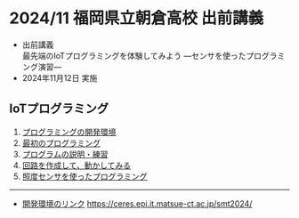 # 2024/11 福岡県立朝倉高校 出前講義

- 出前講義<br>
  最先端のIoTプログラミングを体験してみよう ―センサを使ったプログラミング演習―
- 2024年11月12日 実施

## IoTプログラミング

1. [プログラミングの開発環境](./setup.md) 
1. [最初のプログラミング](./1st_program.md)
1. [プログラムの説明・練習](./1st_program_details.md)
1. [回路を作成して、動かしてみる](./2nd_circuit.md)
1. [照度センサを使ったプログラミング](./3rd_circuit.md)

<hr>

- [開発環境のリンク](https://ceres.epi.it.matsue-ct.ac.jp/smt2024/) https://ceres.epi.it.matsue-ct.ac.jp/smt2024/
